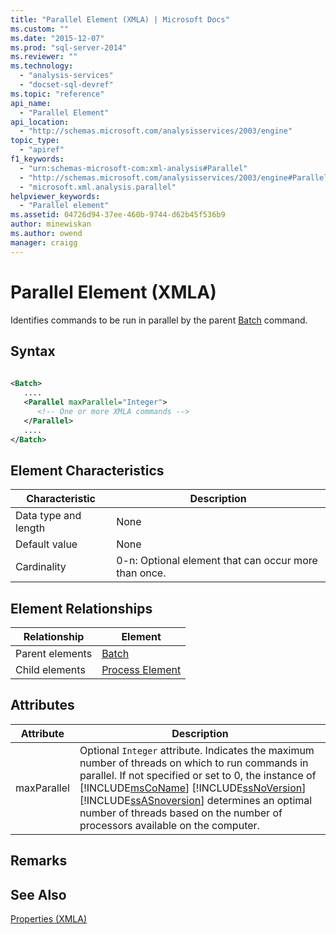 ```yaml
---
title: "Parallel Element (XMLA) | Microsoft Docs"
ms.custom: ""
ms.date: "2015-12-07"
ms.prod: "sql-server-2014"
ms.reviewer: ""
ms.technology: 
  - "analysis-services"
  - "docset-sql-devref"
ms.topic: "reference"
api_name: 
  - "Parallel Element"
api_location: 
  - "http://schemas.microsoft.com/analysisservices/2003/engine"
topic_type: 
  - "apiref"
f1_keywords: 
  - "urn:schemas-microsoft-com:xml-analysis#Parallel"
  - "http://schemas.microsoft.com/analysisservices/2003/engine#Parallel"
  - "microsoft.xml.analysis.parallel"
helpviewer_keywords: 
  - "Parallel element"
ms.assetid: 04726d94-37ee-460b-9744-d62b45f536b9
author: minewiskan
ms.author: owend
manager: craigg
---
```

# Parallel Element (XMLA)
  Identifies commands to be run in parallel by the parent [Batch](../xml-elements-commands/batch-element-xmla.md) command.  
  
## Syntax  
  
```xml  
  
<Batch>  
   ....  
   <Parallel maxParallel="Integer">  
      <!-- One or more XMLA commands -->  
   </Parallel>  
   ....  
</Batch>  
```  
  
## Element Characteristics  
  
|Characteristic|Description|  
|--------------------|-----------------|  
|Data type and length|None|  
|Default value|None|  
|Cardinality|0-n: Optional element that can occur more than once.|  
  
## Element Relationships  
  
|Relationship|Element|  
|------------------|-------------|  
|Parent elements|[Batch](../xml-elements-commands/batch-element-xmla.md)|  
|Child elements|[Process Element](../xml-elements-commands/process-element-xmla.md)|  
  
## Attributes  
  
|Attribute|Description|  
|---------------|-----------------|  
|maxParallel|Optional `Integer` attribute. Indicates the maximum number of threads on which to run commands in parallel. If not specified or set to 0, the instance of [!INCLUDE[msCoName](../../../includes/msconame-md.md)] [!INCLUDE[ssNoVersion](../../../includes/ssnoversion-md.md)] [!INCLUDE[ssASnoversion](../../../includes/ssasnoversion-md.md)] determines an optimal number of threads based on the number of processors available on the computer.|  
  
## Remarks  
  
## See Also  
 [Properties &#40;XMLA&#41;](xml-elements-properties.md)  
  
  
